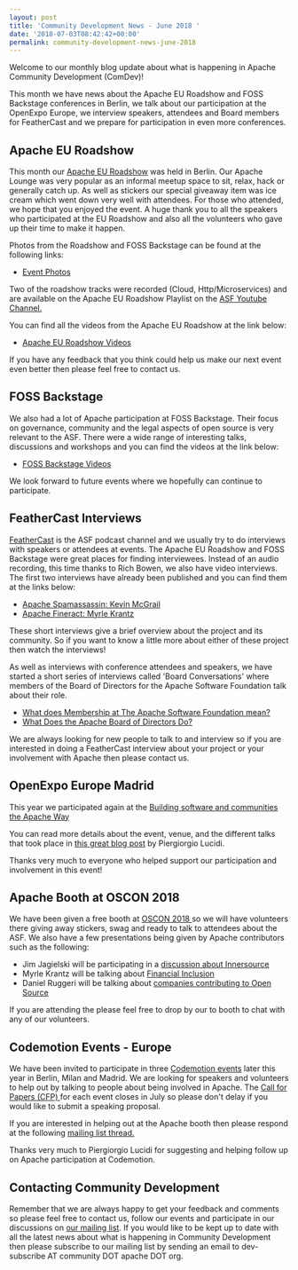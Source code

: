 ```yaml
---
layout: post
title: 'Community Development News - June 2018 '
date: '2018-07-03T08:42:42+00:00'
permalink: community-development-news-june-2018
---
```

Welcome to our monthly blog update about what is happening in Apache Community Development (ComDev)!  

This month we have news about the Apache EU Roadshow and FOSS Backstage conferences in Berlin, we talk about our participation at the OpenExpo Europe, we interview speakers, attendees and Board members for FeatherCast and we prepare for participation in even more conferences.

<h2>Apache EU Roadshow</h2><p>This month our <a href="https://s.apache.org/rvjm" target="external">Apache EU Roadshow</a>  was held in Berlin. Our Apache Lounge was very popular as an informal meetup space to sit, relax, hack or generally catch up. As well as stickers our special giveaway item was ice cream which went down very well with attendees. For those who attended, we hope that you enjoyed the event. A huge thank you to all the speakers who participated at the EU Roadshow and also all the volunteers who gave up their time to make it happen. </p><p>Photos from the Roadshow and FOSS Backstage can be found at the following links:</p><ul><li><a href="https://s.apache.org/Gwl4" target="external">Event Photos</a></li></ul><p>Two of the roadshow tracks were recorded (Cloud, Http/Microservices) and are available on the Apache EU Roadshow Playlist on the  <a href="https://s.apache.org/AGvP" target="external">ASF Youtube Channel.</a>
<p>You can find all the videos from the Apache EU Roadshow at the link below:</p><ul><li><a href="https://s.apache.org/fEmT" target="external">Apache EU Roadshow Videos</a> </li></ul><p>If you have any feedback that you think could help us make our next event even better then please feel free to contact us.</p><h2>FOSS Backstage</h2><p>We also had a lot of Apache participation at FOSS Backstage. Their focus on governance, community and the legal aspects of open source is very relevant to the ASF. There were a wide range of interesting talks, discussions and workshops and you can find the videos at the link below:
<ul><li><a href="https://s.apache.org/ag06" target="external">FOSS Backstage Videos</a> </li></ul><p>We look forward to future events where we hopefully can continue to participate.</p><h2>FeatherCast Interviews</h2><p><a href="https://feathercast.apache.org/" target="external">FeatherCast</a> is the ASF podcast channel and we usually try to do interviews with speakers or attendees at events. The Apache EU Roadshow and FOSS Backstage were great places for finding interviewees. Instead of an audio recording, this time thanks to Rich Bowen, we also have video interviews. The first two interviews have already been published and you can find them at the links below:</p><ul><li><a href="https://s.apache.org/VVk2" target="external">Apache Spamassassin: Kevin McGrail</a> </li><li><a href="https://s.apache.org/IGz8" target="external">Apache Fineract: Myrle Krantz</a> </li></ul><p>These short interviews give a brief overview about the project and its community. So if you want to know a little more about either of these project then watch the interviews!</p><p>As well as interviews with conference attendees and speakers, we have started a short series of interviews called 'Board Conversations' where members of the Board of Directors for the Apache Software Foundation talk about their role.</p><ul><li><a href="https://s.apache.org/Y6QW" target="external"> What does Membership at The Apache Software Foundation mean?</a> </li><li><a href="https://s.apache.org/VDrA" target="external"> What Does the Apache Board of Directors Do?</a> </li></ul><p>We are always looking for new people to talk to and interview so if you are interested in doing a FeatherCast interview about your project or your involvement with Apache then please contact us.<p><h2>OpenExpo Europe Madrid</h2><p>This year we participated again at the <a href="https://openexpoeurope.com/" target="external>Open Expo Europe</a>. It is an event in Spain focused on open technologies, and we were pleased to see that there were several talks about Apache projects. We had some members of the community attending the event to staff the Apache booth and present talks about open source, community development and the Apache way:</p><ul><li>Luciano Resende, Piergiorgio Lucidi and Ignasi Barrera held an open debate about the <em>Challenges projects face when going open source.</em></li><li>Ismaël Mejía presented a talk (in Spanish) about <em><a href="https://docs.google.com/presentation/d/1fwJzargPNaC937ftGBfndV14Y4cOG11YrGfkbQTD_wU" target="external">Building software and communities the Apache Way</a></li></ul><p>You can read more details about the event, venue, and the different talks that took place in <a href="https://www.open4dev.com/journal/2018/6/7/apache-members-at-openexpo-europe-2018-wrap-up" target="external">this great blog post</a> by Piergiorgio Lucidi.</p><p>Thanks very much to everyone who helped support our participation and involvement in this event!<p><h2>Apache Booth at OSCON 2018</h2><p>We have been given a free booth at <a href="https://s.apache.org/3l1g" target="external">OSCON 2018 </a> so we will have volunteers there giving away stickers, swag and ready to talk to attendees about the ASF.  We also have a few presentations being given by Apache contributors such as the following:</p><ul><li>Jim Jagielski  will be participating in a <a href="https://s.apache.org/8yCB" target="external">discussion about Innersource </a></li><li>Myrle Krantz will be talking about <a href="https://s.apache.org/wdQ1" target="external">Financial Inclusion </a></li><li>Daniel Ruggeri will be talking about <a href="https://s.apache.org/zCJ3" target="external">companies contributing to Open Source </a></li></ul><p>If you are attending the please feel free to drop by our to booth to chat with any of  our volunteers.</p><h2>Codemotion Events - Europe</h2><p>We have been invited to participate in three <a href="https://codemotionworld.com/" target="external"> Codemotion events</a> later this year in Berlin, Milan and Madrid. We are looking for speakers and volunteers to help out by talking to people about being involved in Apache. The <a href="https://s.apache.org/Gmkv" target="external"> Call for Papers (CFP) </a> for each event closes in July so please don't delay if you would like to submit a speaking proposal.</p><p>If you are interested in helping out at the Apache booth then please respond at the following <a href="https://s.apache.org/dkP3" target="external"> mailing list thread.</a> </p><p>Thanks very much to Piergiorgio Lucidi for suggesting and helping follow up on Apache participation at Codemotion.</p><h2>Contacting Community Development</h2>Remember that we are always happy to get your feedback and comments so please feel free to contact us, follow our events and participate in our discussions on <a href="https://s.apache.org/qdrd">our mailing list</a>. If you would like to be kept up to date with all the latest news about what is happening in Community Development then please subscribe to our mailing list by sending an email to dev-subscribe AT community DOT apache DOT org.
